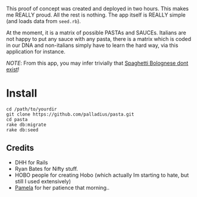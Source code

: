 This proof of concept was created and deployed in two hours.
This makes me REALLY proud. All the rest is nothing.
The app itself is REALLY simple (and loads data from `seed.rb`).

At the moment, it is a matrix of possible PASTAs and SAUCEs.
Italians are not happy to put any sauce with any pasta, there is a matrix which is coded in our DNA
and non-italians simply have to learn the hard way, via this application for instance.

*NOTE*: From this app, you may infer trivially that [Spaghetti Bolognese dont exist](http://www.palladius.it/joomla/index.php?option=com_content&view=article&id=177:spaghetti-bolognese-dont-exist&catid=30:english-contents&Itemid=67)!

Install
=======

	cd /path/to/yourdir
	git clone https://github.com/palladius/pasta.git
	cd pasta
	rake db:migrate
	rake db:seed
	
	
Credits
-------

-	DHH for Rails
-	Ryan Bates for Nifty stuff.
-	HOBO people for creating Hobo (which actually Im starting to hate, but still I used extensively)
- [Pamela](https://www.facebook.com/pamela.emydio) for her patience that morning..
